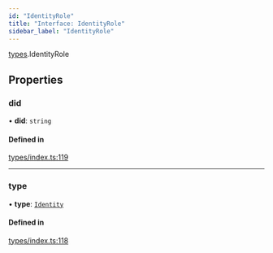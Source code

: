 ```yaml
---
id: "IdentityRole"
title: "Interface: IdentityRole"
sidebar_label: "IdentityRole"
---
```


[types](../../../modules/Types/Types.md).IdentityRole

## Properties

### did

• **did**: `string`

#### Defined in

[types/index.ts:119](https://github.com/PolymeshAssociation/polymesh-sdk/blob/d4e2c127f/src/types/index.ts#L119)

___

### type

• **type**: [`Identity`](../../../enums/Types/RoleType/RoleType.md#identity)

#### Defined in

[types/index.ts:118](https://github.com/PolymeshAssociation/polymesh-sdk/blob/d4e2c127f/src/types/index.ts#L118)
